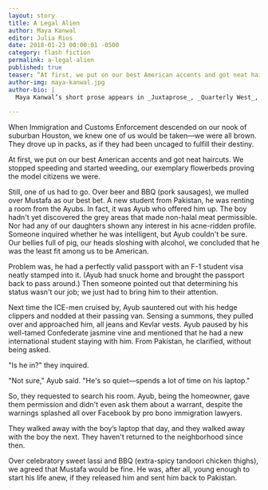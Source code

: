 ```yaml
---
layout: story
title: A Legal Alien
author: Maya Kanwal
editor: Julia Rios
date: 2018-01-23 00:00:01 -0500
category: flash fiction
permalink: a-legal-alien
published: true
teaser: “At first, we put on our best American accents and got neat haircuts. We stopped speeding and started weeding, our exemplary flowerbeds proving the model citizens we were. Still, one of us had to go.”
author-img: maya-kanwal.jpg
author-bio: |
  Maya Kanwal’s short prose appears in _Juxtaprose_, _Quarterly West_, _The Nervous Breakdown_, _The Doctor TJ Eckleburg Review 2015 Nonfiction Anthology_, _Crab Fat Magazine_ and other journals. In November 2016, Maya Kanwal's creative nonfiction essay, “Pruned Branches,” was nominated for the Pushcart Prize. Maya has a middle grade novel forthcoming. She can be can be found on twitter [@mayakanwal](https://twitter.com/mayakanwal).
  
---
```


When Immigration and Customs Enforcement descended on our nook of suburban Houston, we knew one of us would be taken—we were all brown. They drove up in packs, as if they had been uncaged to fulfill their destiny.

At first, we put on our best American accents and got neat haircuts. We stopped speeding and started weeding, our exemplary flowerbeds proving the model citizens we were.

Still, one of us had to go. Over beer and BBQ (pork sausages), we mulled over Mustafa as our best bet. A new student from Pakistan, he was renting a room from the Ayubs. In fact, it was Ayub who offered him up. The boy hadn't yet discovered the grey areas that made non-halal meat permissible. Nor had any of our daughters shown any interest in his acne-ridden profile. Someone inquired whether he was intelligent, but Ayub couldn't be sure. Our bellies full of pig, our heads sloshing with alcohol, we concluded that he was the least fit among us to be American.

Problem was, he had a perfectly valid passport with an F-1 student visa neatly stamped into it. (Ayub had snuck home and brought the passport back to pass around.) Then someone pointed out that determining his status wasn't our job; we just had to bring him to their attention.

Next time the ICE-men cruised by, Ayub sauntered out with his hedge clippers and nodded at their passing van. Sensing a summons, they pulled over and approached him, all jeans and Kevlar vests. Ayub paused by his well-tamed Confederate jasmine vine and mentioned that he had a new international student staying with him. From Pakistan, he clarified, without being asked.

"Is he in?" they inquired.

"Not sure," Ayub said. "He's so quiet—spends a lot of time on his laptop."

So, they requested to search his room. Ayub, being the homeowner, gave them permission and didn't even ask them about a warrant, despite the warnings splashed all over Facebook by pro bono immigration lawyers.

They walked away with the boy’s laptop that day, and they walked away with the boy the next. They haven't returned to the neighborhood since then.

Over celebratory sweet lassi and BBQ (extra-spicy tandoori chicken thighs), we agreed that Mustafa would be fine. He was, after all, young enough to start his life anew, if they released him and sent him back to Pakistan.
